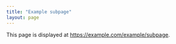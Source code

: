 ```yaml
---
title: "Example subpage"
layout: page
---
```


This page is displayed at <https://example.com/example/subpage>.
